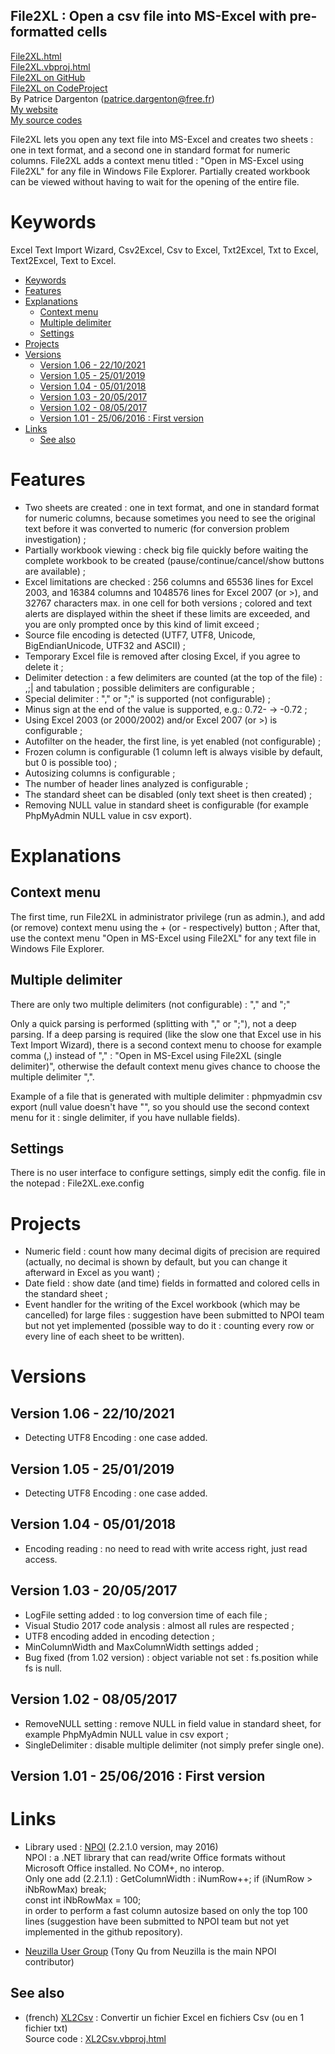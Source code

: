 File2XL : Open a csv file into MS-Excel with pre-formatted cells
---

[File2XL.html](http://patrice.dargenton.free.fr/CodesSources/File2XL.html)  
[File2XL.vbproj.html](http://patrice.dargenton.free.fr/CodesSources/File2XL.vbproj.html)  
[File2XL on GitHub](https://github.com/PatriceDargenton/File2XL)  
[File2XL on CodeProject](https://www.codeproject.com/Tips/1108923/File-XL-Open-a-csv-file-into-MS-Excel-with-pre-for)  
By Patrice Dargenton (patrice.dargenton@free.fr)  
[My website](http://patrice.dargenton.free.fr/index.html)  
[My source codes](http://patrice.dargenton.free.fr/CodesSources/index.html)  

File2XL lets you open any text file into MS-Excel and creates two sheets : one in text format, and a second one in standard format for numeric columns. File2XL adds a context menu titled : "Open in MS-Excel using File2XL" for any file in Windows File Explorer. Partially created workbook can be viewed without having to wait for the opening of the entire file.

# Keywords
Excel Text Import Wizard, Csv2Excel, Csv to Excel, Txt2Excel, Txt to Excel, Text2Excel, Text to Excel.

<!-- TOC -->

- [Keywords](#keywords)
- [Features](#features)
- [Explanations](#explanations)
    - [Context menu](#context-menu)
    - [Multiple delimiter](#multiple-delimiter)
    - [Settings](#settings)
- [Projects](#projects)
- [Versions](#versions)
    - [Version 1.06 - 22/10/2021](#version-106---22102021)
    - [Version 1.05 - 25/01/2019](#version-105---25012019)
    - [Version 1.04 - 05/01/2018](#version-104---05012018)
    - [Version 1.03 - 20/05/2017](#version-103---20052017)
    - [Version 1.02 - 08/05/2017](#version-102---08052017)
    - [Version 1.01 - 25/06/2016 : First version](#version-101---25062016--first-version)
- [Links](#links)
    - [See also](#see-also)

<!-- /TOC -->

# Features
- Two sheets are created : one in text format, and one in standard format for numeric columns, because sometimes you need to see the original text before it was converted to numeric (for conversion problem investigation) ;
- Partially workbook viewing : check big file quickly before waiting the complete workbook to be created (pause/continue/cancel/show buttons are available) ;
- Excel limitations are checked : 256 columns and 65536 lines for Excel 2003, and 16384 columns and 1048576 lines for Excel 2007 (or >), and 32767 characters max. in one cell for both versions ; colored and text alerts are displayed within the sheet if these limits are exceeded, and you are only prompted once by this kind of limit exceed ;
- Source file encoding is detected (UTF7, UTF8, Unicode, BigEndianUnicode, UTF32 and ASCII) ;
- Temporary Excel file is removed after closing Excel, if you agree to delete it ;
- Delimiter detection : a few delimiters are counted (at the top of the file) : ,;| and tabulation ; possible delimiters are configurable ;
- Special delimiter : "," or ";" is supported (not configurable) ;
- Minus sign at the end of the value is supported, e.g.: 0.72- -> -0.72 ;
- Using Excel 2003 (or 2000/2002) and/or Excel 2007 (or >) is configurable ;
- Autofilter on the header, the first line, is yet enabled (not configurable) ;
- Frozen column is configurable (1 column left is always visible by default, but 0 is possible too) ;
- Autosizing columns is configurable ;
- The number of header lines analyzed is configurable ;
- The standard sheet can be disabled (only text sheet is then created) ;
- Removing NULL value in standard sheet is configurable (for example PhpMyAdmin NULL value in csv export).

# Explanations

## Context menu
The first time, run File2XL in administrator privilege (run as admin.), and add (or remove) context menu using the + (or - respectively) button ;
After that, use the context menu "Open in MS-Excel using File2XL" for any text file in Windows File Explorer.

## Multiple delimiter
There are only two multiple delimiters (not configurable) : "," and ";"

Only a quick parsing is performed (splitting with "," or ";"), not a deep parsing. If a deep parsing is required (like the slow one that Excel use in his Text Import Wizard), there is a second context menu to choose for example comma (,) instead of "," : "Open in MS-Excel using File2XL (single delimiter)", otherwise the default context menu gives chance to choose the multiple delimiter ",".

Example of a file that is generated with multiple delimiter : phpmyadmin csv export (null value doesn't have "", so you should use the second context menu for it : single delimiter, if you have nullable fields).

## Settings
There is no user interface to configure settings, simply edit the config. file in the notepad : File2XL.exe.config


# Projects
- Numeric field : count how many decimal digits of precision are required (actually, no decimal is shown by default, but you can change it afterward in Excel as you want) ;
- Date field : show date (and time) fields in formatted and colored cells in the standard sheet ;
- Event handler for the writing of the Excel workbook (which may be cancelled) for large files : suggestion have been submitted to NPOI team but not yet implemented (possible way to do it : counting every row or every line of each sheet to be written).


# Versions

## Version 1.06 - 22/10/2021
- Detecting UTF8 Encoding : one case added.

## Version 1.05 - 25/01/2019
- Detecting UTF8 Encoding : one case added.

## Version 1.04 - 05/01/2018
- Encoding reading : no need to read with write access right, just read access.

## Version 1.03 - 20/05/2017
- LogFile setting added : to log conversion time of each file ;
- Visual Studio 2017 code analysis : almost all rules are respected ;
- UTF8 encoding added in encoding detection ;
- MinColumnWidth and MaxColumnWidth settings added ;
- Bug fixed (from 1.02 version) : object variable not set : fs.position while fs is null.

## Version 1.02 - 08/05/2017
- RemoveNULL setting : remove NULL in field value in standard sheet, for example PhpMyAdmin NULL value in csv export ;
- SingleDelimiter : disable multiple delimiter (not simply prefer single one).

## Version 1.01 - 25/06/2016 : First version


# Links
- Library used : [NPOI](https://github.com/tonyqus/npoi) (2.2.1.0 version, may 2016)  
  NPOI : a .NET library that can read/write Office formats without Microsoft Office installed. No COM+, no interop.  
  Only one add (2.2.1.1) : GetColumnWidth : iNumRow++; if (iNumRow > iNbRowMax) break;  
  const int iNbRowMax = 100;  
  in order to perform a fast column autosize based on only the top 100 lines (suggestion have been submitted to NPOI team but not yet implemented in the github repository).  

- [Neuzilla User Group](https://www.linkedin.com/groups/6655065) (Tony Qu from Neuzilla is the main NPOI contributor)


## See also
- (french) [XL2Csv](http://patrice.dargenton.free.fr/CodesSources/XL2Csv.html) : Convertir un fichier Excel en fichiers Csv (ou en 1 fichier txt)  
  Source code : [XL2Csv.vbproj.html](http://patrice.dargenton.free.fr/CodesSources/XL2Csv.vbproj.html)  